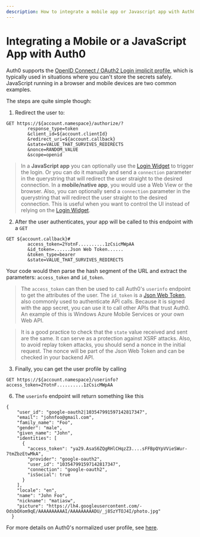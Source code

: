 ```yaml
---
description: How to integrate a mobile app or Javascript app with Auth0.
---
```


# Integrating a Mobile or a JavaScript App with Auth0

Auth0 supports the [OpenID Connect / OAuth2 Login implicit profile](http://openid.net/specs/openid-connect-implicit-1_0.html), which is typically used in situations where you can't store the secrets safely. JavaScript running in a browser and mobile devices are two common examples.

The steps are quite simple though:

1. Redirect the user to:

  <pre style="word-wrap:break-word"><code>GET https://${account.namespace}/authorize/?
        response_type=token
        &client_id=${account.clientId}
        &redirect_uri=${account.callback}
        &state=VALUE_THAT_SURVIVES_REDIRECTS
        &nonce=RANDOM_VALUE
        &scope=openid</code></pre>

  > In a **JavaScript app** you can optionally use the [Login Widget](login-widget2) to trigger the login. Or you can do it manually and send a `connection` parameter in the querystring that will redirect the user straight to the desired connection.
  In a **mobile/native app**, you would use a Web View or the browser. Also, you can optionally send a `connection` parameter in the querystring that will redirect the user straight to the desired connection. This is useful when you want to control the UI instead of relying on the [Login Widget](login-widget2).

2. After the user authenticates, your app will be called to this endpoint with a `GET`

  <pre style="word-wrap:break-word"><code>GET ${account.callback}#
        access_token=2YotnF..........1zCsicMWpAA
        &id_token=......Json Web Token......
        &token_type=bearer
        &state=VALUE_THAT_SURVIVES_REDIRECTS</code></pre>


  Your code would then parse the hash segment of the URL and extract the parameters: `access_token` and `id_token`.

  > The `access_token` can then be used to call Auth0's `userinfo` endpoint to get the attributes of the user. The `id_token` is a [Json Web Token](http://tools.ietf.org/html/draft-jones-json-web-token-08), also commonly used to authenticate API calls. Because it is signed with the app secret, you can use it to call other APIs that trust Auth0. An example of this is Windows Azure Mobile Services or your own Web API.

  > It is a good practice to check that the `state` value received and sent are the same. It can serve as a protection against XSRF attacks. Also, to avoid replay token attacks, you should send a nonce in the initial request. The nonce will be part of the Json Web Token and can be checked in your backend API.

3. Finally, you can get the user profile by calling

  <pre style="word-wrap:break-word"><code>GET https://${account.namespace}/userinfo?access_token=2YotnF..........1zCsicMWpAA</code></pre>

6. The `userinfo` endpoint will return something like this

  <pre><code>{
    "user_id": "google-oauth2|103547991597142817347",
    "email": "johnfoo@gmail.com",
    "family_name": "Foo",
    "gender": "male",
    "given_name": "John",
    "identities": [
      {
        "access_token": "ya29.AsaS6ZQgRHlCHqzZ3....sFFBpQYpVVieSWur-7tmZbzEtwMkA",
        "provider": "google-oauth2",
        "user_id": "103547991597142817347",
        "connection": "google-oauth2",
        "isSocial": true
      }
    ],
    "locale": "en",
    "name": "John Foo",
    "nickname": "matiasw",
    "picture": "https://lh4.googleusercontent.com/-OdsbOXom9qE/AAAAAAAAAAI/AAAAAAAAADU/_j8SzYTOJ4I/photo.jpg"
  }</code></pre>

For more details on Auth0's normalized user profile, see [here](/user-profile).
